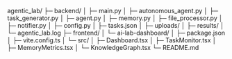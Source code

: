 agentic_lab/
├─ backend/
│ ├─ main.py
│ ├─ autonomous_agent.py
│ ├─ task_generator.py
│ ├─ agent.py
│ ├─ memory.py
│ ├─ file_processor.py
│ ├─ notifier.py
│ ├─ config.py
│ ├─ tasks.json
│ ├─ uploads/
│ ├─ results/
│ └─ agentic_lab.log
├─ frontend/
│ └─ ai-lab-dashboard/
    │ ├─ package.json
    │ ├─ vite.config.ts
    │ └─ src/
        │ ├─ Dashboard.tsx
        │ ├─ TaskMonitor.tsx
        │ ├─ MemoryMetrics.tsx
        │ └─ KnowledgeGraph.tsx
└─ README.md

